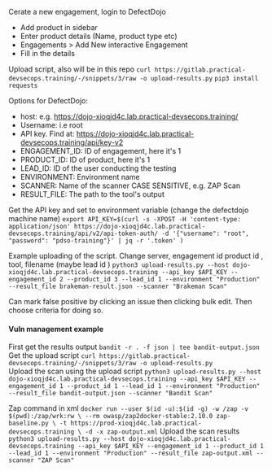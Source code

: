 Cerate a new engagement, login to DefectDojo

- Add product in sidebar
- Enter product details (Name, product type etc)
- Engagements > Add New interactive Engagement
- Fill in the details

Upload script, also will be in this repo 
`curl https://gitlab.practical-devsecops.training/-/snippets/3/raw -o upload-results.py`
`pip3 install requests`  

Options for DefectDojo:
- host: e.g.          https://dojo-xioqjd4c.lab.practical-devsecops.training/ 
- Username:           i.e root
- API key. Find at:   https://dojo-xioqjd4c.lab.practical-devsecops.training/api/key-v2
- ENGAGEMENT_ID:      ID of engagement, here it's 1
- PRODUCT_ID:         ID of product, here it's 1
- LEAD_ID:            ID of the user conducting the testing
- ENVIRONMENT:        Environment name
- SCANNER:            Name of the scanner CASE SENSITIVE, e.g. ZAP Scan
- RESULT_FILE:        The path to the tool's output

Get the API key and set to environment variable (change the defectdojo machine name)
`export API_KEY=$(curl -s -XPOST -H 'content-type: application/json' https://dojo-xioqjd4c.lab.practical-devsecops.training/api/v2/api-token-auth/ -d '{"username": "root", "password": "pdso-training"}' | jq -r '.token' )`

Example uploading of the script. Change server, engagement id product id , tool, filename (maybe lead id ) 
`python3 upload-results.py --host dojo-xioqjd4c.lab.practical-devsecops.training --api_key $API_KEY --engagement_id 2 --product_id 3 --lead_id 1 --environment "Production" --result_file brakeman-result.json --scanner "Brakeman Scan"`

Can mark false positive by clicking an issue then clicking bulk edit. Then choose criteria for doing so.  

#### Vuln management example
First get the results output 
`bandit -r . -f json | tee bandit-output.json`  
Get the upload script 
`curl https://gitlab.practical-devsecops.training/-/snippets/3/raw -o upload-results.py`  
Upload the scan using the upload script
`python3 upload-results.py --host dojo-xioqjd4c.lab.practical-devsecops.training --api_key $API_KEY --engagement_id 1 --product_id 1 --lead_id 1 --environment "Production" --result_file bandit-output.json --scanner "Bandit Scan"`

Zap command in xml
`docker run --user $(id -u):$(id -g) -w /zap -v $(pwd):/zap/wrk:rw \
           --rm owasp/zap2docker-stable:2.10.0 zap-baseline.py \
           -t https://prod-xioqjd4c.lab.practical-devsecops.training \
           -d -x zap-output.xml`
Upload the scan results
`python3 upload-results.py --host dojo-xioqjd4c.lab.practical-devsecops.training --api_key $API_KEY --engagement_id 1 --product_id 1 --lead_id 1 --environment "Production" --result_file zap-output.xml --scanner "ZAP Scan"`


